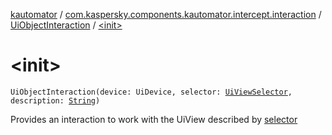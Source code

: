 [kautomator](../../index.md) / [com.kaspersky.components.kautomator.intercept.interaction](../index.md) / [UiObjectInteraction](index.md) / [&lt;init&gt;](./-init-.md)

# &lt;init&gt;

`UiObjectInteraction(device: UiDevice, selector: `[`UiViewSelector`](../../com.kaspersky.components.kautomator.component.common.builders/-ui-view-selector/index.md)`, description: `[`String`](https://kotlinlang.org/api/latest/jvm/stdlib/kotlin/-string/index.html)`)`

Provides an interaction to work with the UiView described by [selector](selector.md)

